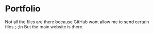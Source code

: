 # Portfolio

Not all the files are there because GitHub wont allow me to send certain files ;-;\n
But the main website is there.
